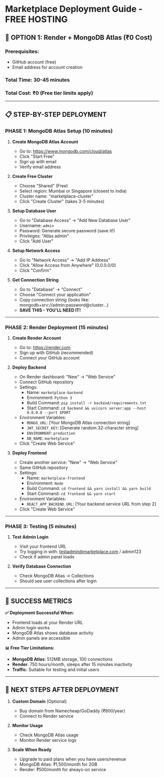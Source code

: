 # Marketplace Deployment Guide - FREE HOSTING

## 🎯 OPTION 1: Render + MongoDB Atlas (₹0 Cost)

### Prerequisites:
- GitHub account (free)
- Email address for account creation

### Total Time: 30-45 minutes
### Total Cost: ₹0 (Free tier limits apply)

---

## 📋 STEP-BY-STEP DEPLOYMENT

### PHASE 1: MongoDB Atlas Setup (10 minutes)

1. **Create MongoDB Atlas Account**
   - Go to: https://www.mongodb.com/cloud/atlas
   - Click "Start Free"
   - Sign up with email
   - Verify email address

2. **Create Free Cluster**
   - Choose "Shared" (Free)
   - Select region: Mumbai or Singapore (closest to India)
   - Cluster name: "marketplace-cluster"
   - Click "Create Cluster" (takes 3-5 minutes)

3. **Setup Database User**
   - Go to "Database Access" → "Add New Database User"
   - Username: `admin`
   - Password: Generate secure password (save it!)
   - Privileges: "Atlas admin"
   - Click "Add User"

4. **Setup Network Access**
   - Go to "Network Access" → "Add IP Address"
   - Click "Allow Access from Anywhere" (0.0.0.0/0)
   - Click "Confirm"

5. **Get Connection String**
   - Go to "Database" → "Connect"
   - Choose "Connect your application"
   - Copy connection string (looks like: mongodb+srv://admin:password@cluster...)
   - **SAVE THIS - YOU'LL NEED IT!**

---

### PHASE 2: Render Deployment (15 minutes)

1. **Create Render Account**
   - Go to: https://render.com
   - Sign up with GitHub (recommended)
   - Connect your GitHub account

2. **Deploy Backend**
   - On Render dashboard: "New" → "Web Service"
   - Connect GitHub repository
   - Settings:
     - Name: `marketplace-backend`
     - Environment: `Python 3`
     - Build Command: `pip install -r backend/requirements.txt`
     - Start Command: `cd backend && uvicorn server:app --host 0.0.0.0 --port $PORT`
   - Environment Variables:
     - `MONGO_URL`: [Your MongoDB Atlas connection string]
     - `JWT_SECRET_KEY`: [Generate random 32-character string]
     - `ENVIRONMENT`: `production`
     - `DB_NAME`: `marketplace`
   - Click "Create Web Service"

3. **Deploy Frontend**
   - Create another service: "New" → "Web Service"
   - Same GitHub repository
   - Settings:
     - Name: `marketplace-frontend`
     - Environment: `Node`
     - Build Command: `cd frontend && yarn install && yarn build`
     - Start Command: `cd frontend && yarn start`
   - Environment Variables:
     - `REACT_APP_BACKEND_URL`: [Your backend service URL from step 2]
   - Click "Create Web Service"

---

### PHASE 3: Testing (5 minutes)

1. **Test Admin Login**
   - Visit your frontend URL
   - Try logging in with: testadmin@marketplace.com / admin123
   - Check if admin panel loads

2. **Verify Database Connection**
   - Check MongoDB Atlas → Collections
   - Should see user collections after login

---

## 🎉 SUCCESS METRICS

**✅ Deployment Successful When:**
- Frontend loads at your Render URL
- Admin login works
- MongoDB Atlas shows database activity
- Admin panels are accessible

**📊 Free Tier Limitations:**
- **MongoDB Atlas**: 512MB storage, 100 connections
- **Render**: 750 hours/month, sleeps after 15 minutes inactivity
- **Traffic**: Suitable for testing and initial users

---

## 🚀 NEXT STEPS AFTER DEPLOYMENT

1. **Custom Domain** (Optional)
   - Buy domain from Namecheap/GoDaddy (₹800/year)
   - Connect to Render service

2. **Monitor Usage**
   - Check MongoDB Atlas usage
   - Monitor Render service logs

3. **Scale When Ready**
   - Upgrade to paid plans when you have users/revenue
   - MongoDB Atlas: ₹1,500/month for 2GB
   - Render: ₹500/month for always-on service
